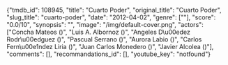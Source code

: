 {"tmdb_id": 108945, "title": "Cuarto Poder", "original_title": "Cuarto Poder", "slug_title": "cuarto-poder", "date": "2012-04-02", "genre": [""], "score": "0.0/10", "synopsis": "", "image": "/img/default-cover.png", "actors": ["Concha Mateos ()", "Luis A. Albornoz ()", "Angeles D\u00edez Rodr\u00edguez ()", "Pascual Serrano ()", "Aurora Labio ()", "Carlos Fern\u00e1ndez Liria ()", "Juan Carlos Monedero ()", "Javier Alcolea ()"], "comments": [], "recommandations_id": [], "youtube_key": "notfound"}